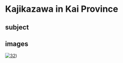 # Kajikazawa in Kai Province

## subject

## images

[![32](https://upload.wikimedia.org/wikipedia/commons/thumb/f/fc/Kajikazawa_in_Kai_province.jpg/290px-Kajikazawa_in_Kai_province.jpg)](https://en.wikipedia.org/wiki/File:Kajikazawa_in_Kai_province.jpg))
